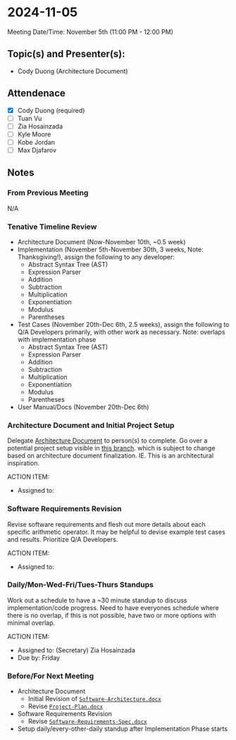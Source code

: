 <!-- 
USING REVISION 1.2
-->
# 2024-11-05
Meeting Date/Time: November 5th (11:00 PM - 12:00 PM)

## Topic(s) and Presenter(s):
- Cody Duong (Architecture Document)

## Attendenace
- [x] Cody Duong (required)
- [ ] Tuan Vu
- [ ] Zia Hosainzada
- [ ] Kyle Moore
- [ ] Kobe Jordan
- [ ] Max Djafarov

## Notes
### From Previous Meeting
N/A

### Tenative Timeline Review
- Architecture Document (Now-November 10th, ~0.5 week)
- Implementation (November 5th-November 30th, 3 weeks, Note: Thanksgiving!), assign the following to any developer:
  - Abstract Syntax Tree (AST)
  - Expression Parser
  - Addition
  - Subtraction
  - Multiplication
  - Exponentiation
  - Modulus
  - Parentheses
- Test Cases (November 20th-Dec 6th, 2.5 weeks), assign the following to Q/A Developers primarily, with other work as necessary. Note: overlaps with implementation phase
  - Abstract Syntax Tree (AST)
  - Expression Parser
  - Addition
  - Subtraction
  - Multiplication
  - Exponentiation
  - Modulus
  - Parentheses
- User Manual/Docs (November 20th-Dec 6th)

### Architecture Document and Initial Project Setup
Delegate [Architecture Document](/docs/software-architecture/Software-Architecture.docx) to person(s) to complete. 
Go over a potential project setup visible in [this branch](https://github.com/codyduong/EECS-348-Project/tree/demo1).
which is subject to change based on architecture document finalization. IE. This is an architectural inspiration.

ACTION ITEM:
- Assigned to: 

### Software Requirements Revision
Revise software requirements and flesh out more details about each specific arithmetic operator. It may be helpful to
devise example test cases and results. Prioritize Q/A Developers.

ACTION ITEM:
- Assigned to: 

### Daily/Mon-Wed-Fri/Tues-Thurs Standups
Work out a schedule to have a ~30 minute standup to discuss implementation/code progress. Need to have everyones schedule
where there is no overlap, if this is not possible, have two or more options with minimal overlap.

ACTION ITEM:
- Assigned to: (Secretary) Zia Hosainzada
- Due by: Friday

### Before/For Next Meeting
- Architecture Document
  - Initial Revision of [`Software-Architecture.docx`](/docs/software-architecture/Software-Architecture.docx)
  - Revise [`Project-Plan.docx`](/docs/project-plan/Software%20Development%20Plan.docx)
- Software Requirements Revision
  - Revise [`Software-Requirements-Spec.docx`](/docs/project-plan/Software-Requirements-Spec.docx)
- Setup daily/every-other-daily standup after Implementation Phase starts